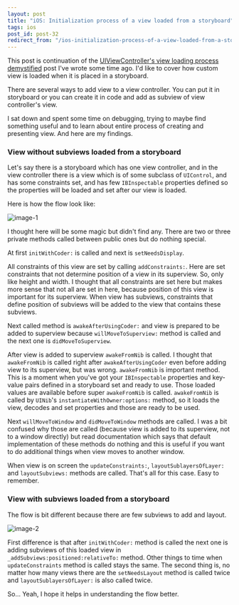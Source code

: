 ```yaml
---
layout: post
title: "iOS: Initialization process of a view loaded from a storyboard"
tags: ios
post_id: post-32
redirect_from: "/ios-initialization-process-of-a-view-loaded-from-a-storyboard/"
---
```

This post is continuation of the
[UIViewController's view loading process demystified][prev-post-1] post I've wrote
some time ago. I'd like to cover how custom view is loaded when it is placed in
a storyboard.

There are several ways to add view to a view controller. You can put it in
storyboard or you can create it in code and add as subview of view controller's
view.

I sat down and spent some time on debugging, trying to maybe find something
useful and to learn about entire process of creating and presenting view.
And here are my findings.

### View without subviews loaded from a storyboard
Let's say there is a storyboard which has one view controller, and in the view
controller there is a view which is of some subclass of `UIControl`, and has
some constraints set, and has few `IBInspectable` properties defined so the
properties will be loaded and set after our view is loaded.

Here is how the flow look like:

![image-1][img-1]

I thought here will be some magic but didn't find any. There are two or three
private methods called between public ones but do nothing special.

At first `initWithCoder:` is called and next is `setNeedsDisplay`.

All constraints of this view are set by calling `addConstraints:`. Here are set
constraints that not determine position of a view in its superview. So, only like
height and width. I thought that all constraints are set here but makes more
sense that not all are set in here, because position of this view is important
for its superview. When view has subviews, constraints that define position of
subviews will be added to the view that contains these subviews.

Next called method is `awakeAfterUsingCoder:` and view is prepared to be added
to superview because `willMoveToSuperview:` method is called and the next one
is `didMoveToSuperview`.

After view is added to superview `awakeFromNib` is called. I thought that `awakeFromNib`
is called right after `awakeAfterUsingCoder` even before adding view to its superview,
but was wrong. `awakeFromNib` is important method. This is a moment when you've
got your `IBInspectable` properties and key-value pairs defined in a storyboard
set and ready to use. Those loaded values are available before super `awakeFromNib`
is called. `awakeFromNib` is called by `UINib`'s `instantiateWithOwner:options:`
method, so it loads the view, decodes and set properties and those are ready to be used.

Next `willMoveToWindow` and `didMoveToWindow` methods are called. I was a bit
confused why those are called (because view is added to its superview, not to a window directly)
but read documentation which says that default implementation of these
methods do nothing and this is useful if you want to do additional things
when view moves to another window.

When view is on screen the `updateConstraints:`, `layoutSublayersOfLayer:` and
`layoutSubviews:` methods are called. That's all for this case. Easy to remember.

### View with subviews loaded from a storyboard
The flow is bit different because there are few subviews to add and layout.

![image-2][img-2]

First difference is that after `initWithCoder:` method is called the next one
is adding subviews of this loaded view in `_addSubviews:positioned:relativeTo:` method.
Other things to time when `updateConstraints` method is called stays the same.
The second thing is, no matter how many views there are the `setNeedsLayout` method is
called twice and `layoutSublayersOfLayer:` is also called twice.

So... Yeah, I hope it helps in understanding the flow better.

[prev-post-1]: http://szulctomasz.com/ios-uiviewcontrollers-view-loading-process-demystified/

[img-1]: /uploads/{{page.post_id}}/1.png
[img-2]: /uploads/{{page.post_id}}/2.png
